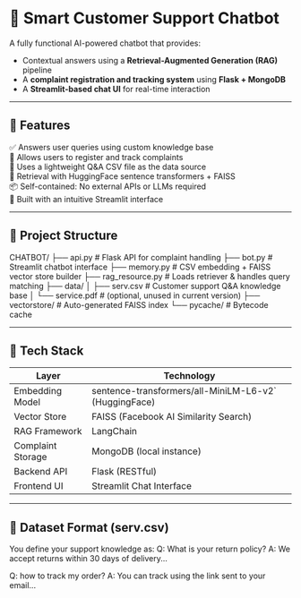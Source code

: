 # 🤖 Smart Customer Support Chatbot

A fully functional AI-powered chatbot that provides:
- Contextual answers using a **Retrieval-Augmented Generation (RAG)** pipeline
- A **complaint registration and tracking system** using **Flask + MongoDB**
- A **Streamlit-based chat UI** for real-time interaction

---

## 🚀 Features

✅ Answers user queries using custom knowledge base  
📝 Allows users to register and track complaints  
📄 Uses a lightweight Q&A CSV file as the data source  
🧠 Retrieval with HuggingFace sentence transformers + FAISS  
📦 Self-contained: No external APIs or LLMs required  
💬 Built with an intuitive Streamlit interface  

---

## 📁 Project Structure

CHATBOT/
├── api.py # Flask API for complaint handling
├── bot.py # Streamlit chatbot interface
├── memory.py # CSV embedding + FAISS vector store builder
├── rag_resource.py # Loads retriever & handles query matching
├── data/
│ ├── serv.csv # Customer support Q&A knowledge base
│ └── service.pdf # (optional, unused in current version)
├── vectorstore/ # Auto-generated FAISS index
└── pycache/ # Bytecode cache


---

## 🧩 Tech Stack

| Layer              | Technology                                           |
|--------------------|----------------------------------------------------- |
| Embedding Model    |sentence-transformers/all-MiniLM-L6-v2` (HuggingFace) |
| Vector Store       | FAISS (Facebook AI Similarity Search)                |
| RAG Framework      | LangChain                                            |
| Complaint Storage  | MongoDB (local instance)                             |
| Backend API        | Flask (RESTful)                                      |
| Frontend UI        | Streamlit Chat Interface                             |

---

## 📝 Dataset Format (serv.csv)

You define your support knowledge as:
Q: What is your return policy?
A: We accept returns within 30 days of delivery...

Q: how to track my order?
A: You can track using the link sent to your email...
